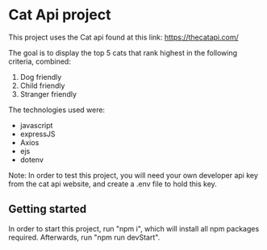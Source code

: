 # Cat Api project

This project uses the Cat api found at this link: https://thecatapi.com/

The goal is to display the top 5 cats that rank highest in the following criteria, combined:
1. Dog friendly
2. Child friendly
3. Stranger friendly

The technologies used were:
- javascript
- expressJS
- Axios
- ejs
- dotenv

Note: In order to test this project, you will need your own developer api key from the cat api website, and create a .env file to hold this key.

## Getting started

In order to start this project, run "npm i", which will install all npm packages required. Afterwards, run "npm run devStart".


